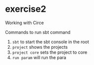 # exercise2
Working with Circe

Commands to run sbt command
1. `sbt` to start the sbt console in the root
2. `project` shows the projects
3. `project core` sets the project to core
4. `run param` will run the para